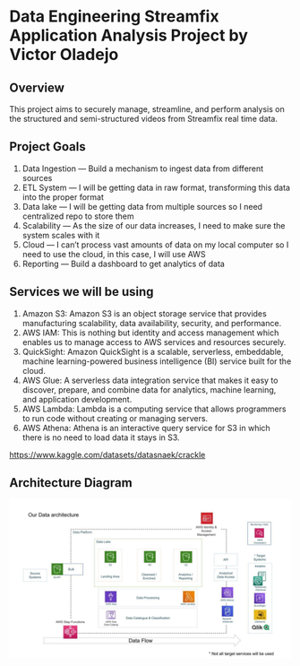 # Data Engineering Streamfix Application Analysis Project by Victor Oladejo

## Overview

This project aims to securely manage, streamline, and perform analysis on the structured and semi-structured videos from Streamfix real time data.

## Project Goals
1. Data Ingestion — Build a mechanism to ingest data from different sources
2. ETL System — I will be getting data in raw format, transforming this data into the proper format
3. Data lake — I will be getting data from multiple sources so I need centralized repo to store them
4. Scalability — As the size of our data increases, I need to make sure the system scales with it
5. Cloud — I can’t process vast amounts of data on my local computer so I need to use the cloud, in this case, I will use AWS
6. Reporting — Build a dashboard to get analytics of data

## Services we will be using
1. Amazon S3: Amazon S3 is an object storage service that provides manufacturing scalability, data availability, security, and performance.
2. AWS IAM: This is nothing but identity and access management which enables us to manage access to AWS services and resources securely.
3. QuickSight: Amazon QuickSight is a scalable, serverless, embeddable, machine learning-powered business intelligence (BI) service built for the cloud.
4. AWS Glue: A serverless data integration service that makes it easy to discover, prepare, and combine data for analytics, machine learning, and application development.
5. AWS Lambda: Lambda is a computing service that allows programmers to run code without creating or managing servers.
6. AWS Athena: Athena is an interactive query service for S3 in which there is no need to load data it stays in S3.


https://www.kaggle.com/datasets/datasnaek/crackle

## Architecture Diagram
<img src="architecture.jpeg">
